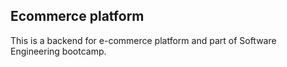 ## Ecommerce platform

This is a backend for e-commerce platform and part of Software Engineering bootcamp.  